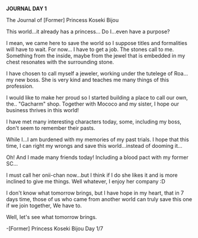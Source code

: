 <!-- title: Bijou's Journal Entry: Day 1 -->

**JOURNAL DAY 1**

The Journal
of \[Former\] Princess
Koseki Bijou

This world...it already has a princess... Do I...even have a purpose?

I mean, we came here to save the world so I suppose titles and formalities will have to wait. For now... I have to get a job. The stones call to me. Something from the inside, maybe from the jewel that is embedded in my chest resonates with the surrounding stone.

I have chosen to call myself a jeweler, working under the tutelege of Roa... my new boss. She is very kind and teaches me many things of this profession.

I would like to make her proud so I started building a place to call our own, the.. "Gacharm" shop.
Together with Mococo and my sister, I hope our business thrives in this world!

I have met many interesting characters today, some, including my boss, don't seem to remember their pasts.

While I...I am burdened with my memories of my past trials. I hope that this time, I can right my wrongs and save this world...instead of dooming it...

Oh! And I made many friends today! Including a blood pact with my former SC...

I must call her onii-chan now...but I think if I do she likes it and is more inclined to give me things. Well whatever, I enjoy her company :D

I don't know what tomorrow brings, but I have hope in my heart, that in 7 days time, those of us who came from another world can truly save this one if we join together, We have to.

Well, let's see what tomorrow brings.

\-\[Former\] Princess
Koseki Bijou
Day 1/7
